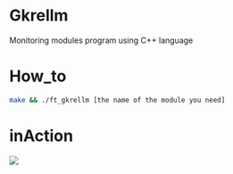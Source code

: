 # Gkrellm
Monitoring modules program using C++ language
# How_to
``` bash
make && ./ft_gkrellm [the name of the module you need]
```
# inAction
![](https://raw.githubusercontent.com/vnekhay/Gkrellm/master/GKrellM_gif.gif)
